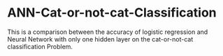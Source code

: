 # ANN-Cat-or-not-cat-Classification
This is a comparison between the accuracy of logistic regression and Neural Network with only one hidden layer on the cat-or-not-cat classification Problem.
